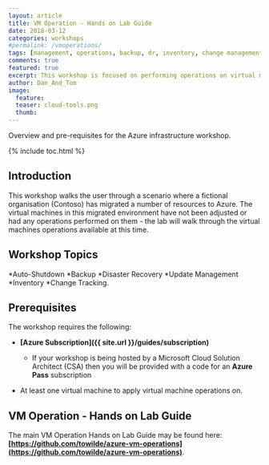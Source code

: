 ```yaml
---
layout: article
title: VM Operation - Hands on Lab Guide
date: 2018-03-12
categories: workshops
#permalink: /vmoperations/
tags: [management, operations, backup, dr, inventory, change management, azure, infrastructure]
comments: true
featured: true
excerpt: This workshop is focused on performing operations on virtual machines in Azure.     
author: Dan_And_Tom
image:
  feature: 
  teaser: cloud-tools.png
  thumb: 
---
```

Overview and pre-requisites for the Azure infrastructure workshop.

{% include toc.html %}

## Introduction

This workshop walks the user through a scenario where a fictional organisation (Contoso) has migrated a number of resources to Azure. The virtual machines in this migrated environment have not been adjusted or had any operations performed on them - the lab will walk through the virtual machines operations available at this time.

## Workshop Topics

*Auto-Shutdown
*Backup
*Disaster Recovery
*Update Management
*Inventory
*Change Tracking.

## Prerequisites

The workshop requires the following:

* **[Azure Subscription]({{ site.url }}/guides/subscription)**
  * If your workshop is being hosted by a Microsoft Cloud Solution Architect (CSA) then you will be provided with a code for an **Azure Pass** subscription

* At least one virtual machine to apply virtual machine operations on.


## VM Operation - Hands on Lab Guide

The main VM Operation Hands on Lab Guide may be found here:
**[https://github.com/towilde/azure-vm-operations](https://github.com/towilde/azure-vm-operations)**.
